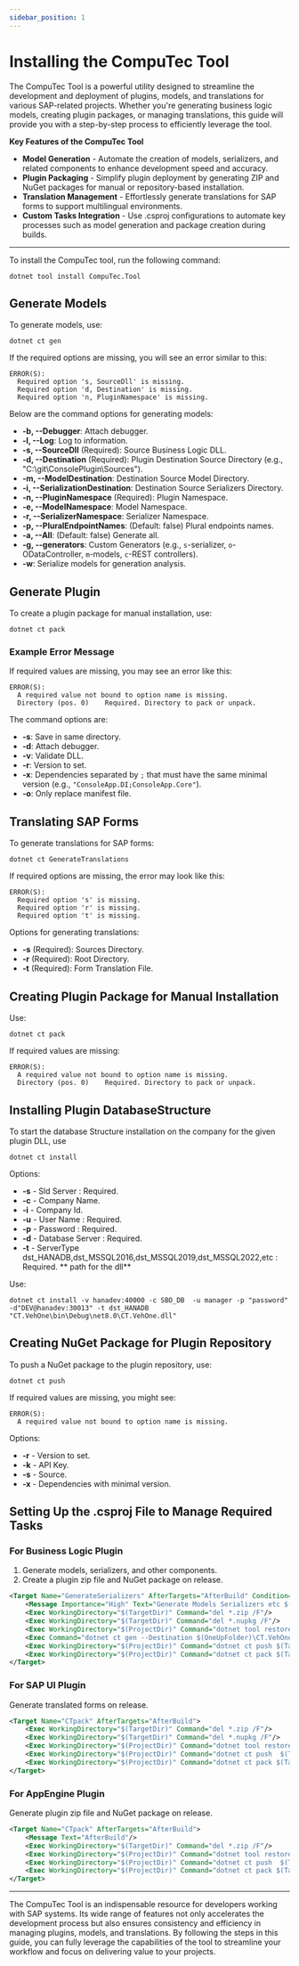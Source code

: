 ```yaml
---
sidebar_position: 1
---
```


# Installing the CompuTec Tool

The CompuTec Tool is a powerful utility designed to streamline the development and deployment of plugins, models, and translations for various SAP-related projects. Whether you're generating business logic models, creating plugin packages, or managing translations, this guide will provide you with a step-by-step process to efficiently leverage the tool.

**Key Features of the CompuTec Tool**

- **Model Generation** - Automate the creation of models, serializers, and related components to enhance development speed and accuracy.
- **Plugin Packaging** - Simplify plugin deployment by generating ZIP and NuGet packages for manual or repository-based installation.
- **Translation Management** - Effortlessly generate translations for SAP forms to support multilingual environments.
- **Custom Tasks Integration** - Use .csproj configurations to automate key processes such as model generation and package creation during builds.

---

To install the CompuTec tool, run the following command:

```batch
dotnet tool install CompuTec.Tool  
```

## Generate Models

To generate models, use:

```batch
dotnet ct gen
```

If the required options are missing, you will see an error similar to this:

```text
ERROR(S):
  Required option 's, SourceDll' is missing.
  Required option 'd, Destination' is missing.
  Required option 'n, PluginNamespace' is missing.
```

Below are the command options for generating models:

- **-b, --Debugger**: Attach debugger.
- **-l, --Log**: Log to information.
- **-s, --SourceDll** (Required): Source Business Logic DLL.
- **-d, --Destination** (Required): Plugin Destination Source Directory (e.g., "C:\git\ConsolePlugin\Sources").
- **-m, --ModelDestination**: Destination Source Model Directory.
- **-i, --SerializationDestination**: Destination Source Serializers Directory.
- **-n, --PluginNamespace** (Required): Plugin Namespace.
- **-e, --ModelNamespace**: Model Namespace.
- **-r, --SerializerNamespace**: Serializer Namespace.
- **-p, --PluralEndpointNames**: (Default: false) Plural endpoints names.
- **-a, --All**: (Default: false) Generate all.
- **-g, --generators**: Custom Generators (e.g., `s`-serializer, `o`-ODataController, `m`-models, `c`-REST controllers).
- **-w**: Serialize models for generation analysis.

## Generate Plugin

To create a plugin package for manual installation, use:

```batch
dotnet ct pack
```

### Example Error Message

If required values are missing, you may see an error like this:

```text
ERROR(S):
  A required value not bound to option name is missing.
  Directory (pos. 0)    Required. Directory to pack or unpack.
```

The command options are:

- **-s**: Save in same directory.
- **-d**: Attach debugger.
- **-v**: Validate DLL.
- **-r**: Version to set.
- **-x**: Dependencies separated by `;` that must have the same minimal version (e.g., `"ConsoleApp.DI;ConsoleApp.Core"`).
- **-o**: Only replace manifest file.

## Translating SAP Forms

To generate translations for SAP forms:

```batch
dotnet ct GenerateTranslations
```

If required options are missing, the error may look like this:

```text
ERROR(S):
  Required option 's' is missing.
  Required option 'r' is missing.
  Required option 't' is missing.
```

Options for generating translations:

- **-s** (Required): Sources Directory.
- **-r** (Required): Root Directory.
- **-t** (Required): Form Translation File.

## Creating Plugin Package for Manual Installation

Use:

```batch
dotnet ct pack
```

If required values are missing:

```text
ERROR(S):
  A required value not bound to option name is missing.
  Directory (pos. 0)    Required. Directory to pack or unpack.
```
## Installing Plugin DatabaseStructure
To start the database Structure installation  on the company for the given plugin DLL, use 

```batch
dotnet ct install
```
Options:

- **-s** - Sld Server : Required.
- **-c** - Company Name.
- **-i** - Company Id.
- **-u** - User Name : Required.
- **-p** - Password : Required.
- **-d** - Database Server : Required.
- **-t** - ServerType dst_HANADB,dst_MSSQL2016,dst_MSSQL2019,dst_MSSQL2022,etc : Required.
** path for the dll** 

Use:

```batch
dotnet ct install -v hanadev:40000 -c SBO_DB  -u manager -p "password" -d"DEV@hanadev:30013" -t dst_HANADB "CT.VehOne\bin\Debug\net8.0\CT.VehOne.dll"
```

## Creating NuGet Package for Plugin Repository

To push a NuGet package to the plugin repository, use:

```batch
dotnet ct push
```

If required values are missing, you might see:

```text
ERROR(S):
  A required value not bound to option name is missing.
```

Options:

- **-r** - Version to set.
- **-k** - API Key.
- **-s** - Source.
- **-x** - Dependencies with minimal version.

## Setting Up the .csproj File to Manage Required Tasks

### For Business Logic Plugin

1. Generate models, serializers, and other components.
2. Create a plugin zip file and NuGet package on release.

```xml
<Target Name="GenerateSerializers" AfterTargets="AfterBuild" Condition="'$(TargetFramework)' == 'net8.0'">
    <Message Importance="High" Text="Generate Models Serializers etc $(ProjectDir) "/>
    <Exec WorkingDirectory="$(TargetDir)" Command="del *.zip /F"/>
    <Exec WorkingDirectory="$(TargetDir)" Command="del *.nupkg /F"/>
    <Exec WorkingDirectory="$(ProjectDir)" Command="dotnet tool restore"/>
    <Exec Command="dotnet ct gen --Destination $(OneUpFolder)\CT.VehOne\ -l -g scmo -s $(TargetPath) -n CT.VehOne" />
    <Exec WorkingDirectory="$(ProjectDir)" Command="dotnet ct push $(TargetDir) -r $(Version) -z " Condition="'$(Configuration)'!='Debug'"/>
    <Exec WorkingDirectory="$(ProjectDir)" Command="dotnet ct pack $(TargetDir) -r $(Version)"/>
</Target>
```

### For SAP UI Plugin

Generate translated forms on release.

```xml
<Target Name="CTpack" AfterTargets="AfterBuild">
    <Exec WorkingDirectory="$(TargetDir)" Command="del *.zip /F"/>
    <Exec WorkingDirectory="$(TargetDir)" Command="del *.nupkg /F"/>
    <Exec WorkingDirectory="$(ProjectDir)" Command="dotnet tool restore"/>
    <Exec WorkingDirectory="$(ProjectDir)" Command="dotnet ct push  $(TargetDir) -x CT.VehOne.BL -r $(Version) -z" Condition="'$(Configuration)'!='Debug'"/>
    <Exec WorkingDirectory="$(ProjectDir)" Command="dotnet ct pack $(TargetDir) -x CT.VehOne.BL -r $(Version)"/>
</Target>
```

### For AppEngine Plugin

Generate plugin zip file and NuGet package on release.

```xml
<Target Name="CTpack" AfterTargets="AfterBuild">
    <Message Text="AfterBuild"/>
    <Exec WorkingDirectory="$(TargetDir)" Command="del *.zip /F"/>
    <Exec WorkingDirectory="$(ProjectDir)" Command="dotnet tool restore"/>
    <Exec WorkingDirectory="$(ProjectDir)" Command="dotnet ct push  $(TargetDir) -r $(Version)  -x CT.VehOne.BL -s $(ComputecPluginSource) -z" Condition="'$(Configuration)'!='Debug'"/>
    <Exec WorkingDirectory="$(ProjectDir)" Command="dotnet ct pack $(TargetDir) -r $(Version) -x CT.VehOne.BL"/>
</Target>
```

---
The CompuTec Tool is an indispensable resource for developers working with SAP systems. Its wide range of features not only accelerates the development process but also ensures consistency and efficiency in managing plugins, models, and translations. By following the steps in this guide, you can fully leverage the capabilities of the tool to streamline your workflow and focus on delivering value to your projects.
